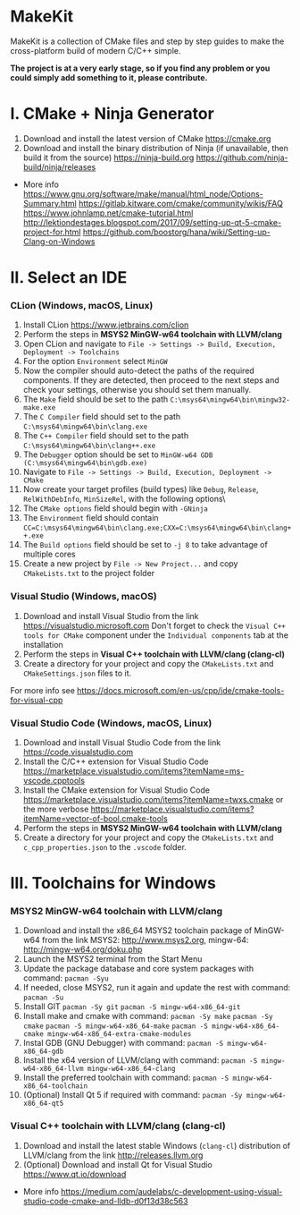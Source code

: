 # MakeKit

MakeKit is a collection of CMake files and step by step guides to make the cross-platform build of modern C/C++ simple. 

**The project is at a very early stage, so if you find any problem or you could simply add something to it, please contribute.**

# I. CMake + Ninja Generator

1. Download and install the latest version of CMake
   https://cmake.org
2. Download and install the binary distribution of Ninja (if unavailable, then build it from the source)
   https://ninja-build.org
   https://github.com/ninja-build/ninja/releases

- More info
https://www.gnu.org/software/make/manual/html_node/Options-Summary.html
https://gitlab.kitware.com/cmake/community/wikis/FAQ
https://www.johnlamp.net/cmake-tutorial.html
http://lektiondestages.blogspot.com/2017/09/setting-up-qt-5-cmake-project-for.html
https://github.com/boostorg/hana/wiki/Setting-up-Clang-on-Windows

# II. Select an IDE

### CLion (Windows, macOS, Linux)

1. Install CLion
   https://www.jetbrains.com/clion
2. Perform the steps in **MSYS2 MinGW-w64 toolchain with LLVM/clang**
3. Open CLion and navigate to `File -> Settings -> Build, Execution, Deployment -> Toolchains`
4. For the option `Environment` select `MinGW`
5. Now the compiler should auto-detect the paths of the required components.
   If they are detected, then proceed to the next steps and check your settings, otherwise you should set them manually.
6. The `Make` field should be set to the path `C:\msys64\mingw64\bin\mingw32-make.exe`
7. The `C Compiler` field should set to the path `C:\msys64\mingw64\bin\clang.exe`
8. The `C++ Compiler` field should set to the path `C:\msys64\mingw64\bin\clang++.exe`
9. The `Debugger` option should be set to `MinGW-w64 GDB (C:\msys64\mingw64\bin\gdb.exe)`
10. Navigate to `File -> Settings -> Build, Execution, Deployment -> CMake`
11. Now create your target profiles (build types) like `Debug`, `Release`, `RelWithDebInfo`, `MinSizeRel`, with the following options\
12. The `CMake options` field should begin with `-GNinja`
12. The `Environment` field should contain `CC=C:\msys64\mingw64\bin\clang.exe;CXX=C:\msys64\mingw64\bin\clang++.exe`
13. The `Build options` field should be set to `-j 8` to take advantage of multiple cores
14. Create a new project by `File -> New Project...` and copy `CMakeLists.txt` to the project folder

### Visual Studio (Windows, macOS)

1. Download and install Visual Studio from the link https://visualstudio.microsoft.com
    Don't forget to check the `Visual C++ tools for CMake` component under the `Individual components` tab at the installation
2. Perform the steps in **Visual C++ toolchain with LLVM/clang (clang-cl)**
3. Create a directory for your project and copy the `CMakeLists.txt` and `CMakeSettings.json` files to it.

For more info see https://docs.microsoft.com/en-us/cpp/ide/cmake-tools-for-visual-cpp

### Visual Studio Code (Windows, macOS, Linux)

1. Download and install Visual Studio Code from the link
   https://code.visualstudio.com
2. Install the C/C++ extension for Visual Studio Code
   https://marketplace.visualstudio.com/items?itemName=ms-vscode.cpptools
3. Install the CMake extension for Visual Studio Code
   https://marketplace.visualstudio.com/items?itemName=twxs.cmake
   or the more verbose https://marketplace.visualstudio.com/items?itemName=vector-of-bool.cmake-tools
4. Perform the steps in **MSYS2 MinGW-w64 toolchain with LLVM/clang**
5. Create a directory for your project and copy the `CMakeLists.txt` and `c_cpp_properties.json` to the `.vscode` folder.

# III. Toolchains for Windows

### MSYS2 MinGW-w64 toolchain with LLVM/clang

1. Download and install the x86_64 MSYS2 toolchain package of MinGW-w64 from the link
   MSYS2: http://www.msys2.org, mingw-64: http://mingw-w64.org/doku.php
2. Launch the MSYS2 terminal from the Start Menu
3. Update the package database and core system packages with command:
   `pacman -Syu`
4. If needed, close MSYS2, run it again and update the rest with command:
   `pacman -Su`
5. Install GIT
   `pacman -Sy git`
   `pacman -S mingw-w64-x86_64-git`
6. Install make and cmake with command:
   `pacman -Sy make`
   `pacman -Sy cmake`
   `pacman -S mingw-w64-x86_64-make`
   `pacman -S mingw-w64-x86_64-cmake mingw-w64-x86_64-extra-cmake-modules`
7. Instal GDB (GNU Debugger) with command:
   `pacman -S mingw-w64-x86_64-gdb`
8. Install the x64 version of LLVM/clang with command:
   `pacman -S mingw-w64-x86_64-llvm mingw-w64-x86_64-clang`
9. Install the preferred toolchain with command:
   `pacman -S mingw-w64-x86_64-toolchain`
10. (Optional) Install Qt 5 if required with command:
   `pacman -Sy mingw-w64-x86_64-qt5`

### Visual C++ toolchain with LLVM/clang (clang-cl)

1. Download and install the latest stable Windows (`clang-cl`) distribution of LLVM/clang from the link http://releases.llvm.org
2. (Optional) Download and install Qt for Visual Studio
    https://www.qt.io/download

- More info https://medium.com/audelabs/c-development-using-visual-studio-code-cmake-and-lldb-d0f13d38c563

